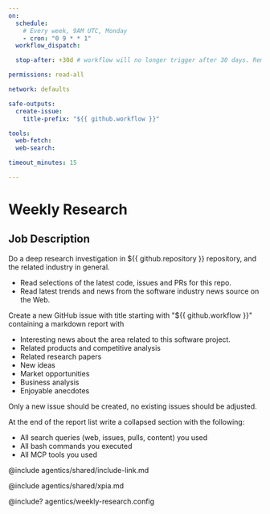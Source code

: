 ```yaml
---
on:
  schedule:
    # Every week, 9AM UTC, Monday
    - cron: "0 9 * * 1"
  workflow_dispatch:

  stop-after: +30d # workflow will no longer trigger after 30 days. Remove this and recompile to run indefinitely

permissions: read-all

network: defaults

safe-outputs:
  create-issue:
    title-prefix: "${{ github.workflow }}"

tools:
  web-fetch:
  web-search:

timeout_minutes: 15

---
```


# Weekly Research

## Job Description

Do a deep research investigation in ${{ github.repository }} repository, and the related industry in general.

- Read selections of the latest code, issues and PRs for this repo.
- Read latest trends and news from the software industry news source on the Web.

Create a new GitHub issue with title starting with "${{ github.workflow }}" containing a markdown report with

- Interesting news about the area related to this software project.
- Related products and competitive analysis
- Related research papers
- New ideas
- Market opportunities
- Business analysis
- Enjoyable anecdotes

Only a new issue should be created, no existing issues should be adjusted.

At the end of the report list write a collapsed section with the following:
- All search queries (web, issues, pulls, content) you used
- All bash commands you executed
- All MCP tools you used

@include agentics/shared/include-link.md

@include agentics/shared/xpia.md

<!-- You can customize prompting and tools in .github/workflows/agentics/weekly-research.config -->
@include? agentics/weekly-research.config

